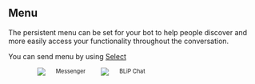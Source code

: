 ## Menu

The persistent menu can be set for your bot to help people discover and more easily access your functionality throughout the conversation.

You can send menu by using [Select](https://hmg-docs.blip.ai/#select)

<div class="container six columns" style="padding:0 58px">
    <div  class="six columns" style="margin-right:10px;">
        <img src="images/menu_mssngr.png"></img>
        <span style="font-size:0.8em">Messenger</span>
    </div>
    <div class="six columns">
        <img src="images/selectBlipChat.png"></img>
        <span style="font-size:0.8em">BLiP Chat</span>
    </div>
</div>